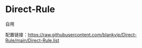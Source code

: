 # Direct-Rule
自用

配置链接：https://raw.githubusercontent.com/blankvip/Direct-Rule/main/Direct-Rule.list
